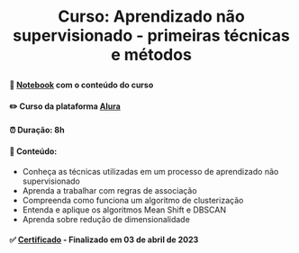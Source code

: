 # <p align="center"> <b> Curso: Aprendizado não supervisionado - primeiras técnicas e métodos</b> 

####  📓 <a href="https://github.com/diassmatheus/link">Notebook</a> com o conteúdo do curso
####  ✏️ Curso da plataforma <a href="https://cursos.alura.com.br/course/aprendizado-nao-supervisionado-tecnicas-metodos">Alura</a> 
####  ⏰ Duração: 8h 
####  📜 Conteúdo:
- Conheça as técnicas utilizadas em um processo de aprendizado não supervisionado
- Aprenda a trabalhar com regras de associação
- Compreenda como funciona um algoritmo de clusterização
- Entenda e aplique os algoritmos Mean Shift e DBSCAN
- Aprenda sobre redução de dimensionalidade
####  ✅ <a href="https://cursos.alura.com.br/user/diassmatheus/course/estatistica-probabilidade-e-amostragem/certificate">Certificado</a> - Finalizado em 03 de abril de 2023
